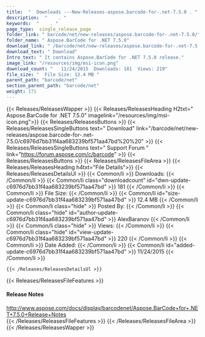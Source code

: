 ```yaml
---
title:  "  Downloads ---New-Releases-aspose.barcode-for-.net-7.5.0 . " 
description:  "    . " 
keywords:  "    . " 
page_type:  single_release_page
folder_link: " barcode/net/new-releases/aspose.barcode-for-.net-7.5.0/"
folder_name: " Aspose.BarCode for .NET 7.5.0"
download_link: " /barcode/net/new-releases/aspose.barcode-for-.net-7.5.0/c6976d7bb31f4aa683239bf571aa47bd"
download_text: " Download"
Intro_text: " It contains Aspose.BarCode for .NET 7.5.0 release."
image_link: "/resources/img/msi-icon.png"
download_count: "   11/24/2015  Downloads: 181  Views: 219"
file_size: "  File Size: 12.4 MB "
parent_path: "barcode/net"
section_parent_path: "barcode/net"
weight: 171 
---
```


{{< Releases/ReleasesWapper >}}
  {{< Releases/ReleasesHeading H2txt=" Aspose.BarCode for .NET 7.5.0" imagelink="/resources/img/msi-icon.png">}}
  {{< Releases/ReleasesButtons >}}
    {{< Releases/ReleasesSingleButtons text=" Download" link="/barcode/net/new-releases/aspose.barcode-for-.net-7.5.0/c6976d7bb31f4aa683239bf571aa47bd%20%20" >}}
    {{< Releases/ReleasesSingleButtons text=" Support Forum " link="https://forum.aspose.com/c/barcode" >}}
  {{< Releases/ReleasesButtons >}}
  {{< Releases/ReleasesFileArea >}}
    {{< Releases/ReleasesHeading h4txt="File Details">}}
    {{< Releases/ReleasesDetailsUl >}}
            {{< Common/li  >}} Downloads: {{< /Common/li >}} 
      {{< Common/li class="downloadcount" id="dwn-update-c6976d7bb31f4aa683239bf571aa47bd" >}} 181 {{< /Common/li >}} 
      {{< Common/li  >}} File Size: {{< /Common/li >}} 
      {{< Common/li id="size-update-c6976d7bb31f4aa683239bf571aa47bd" >}} 12.4 MB {{< /Common/li >}} 
      {{< Common/li  class="hide" >}} Posted By: {{< /Common/li >}} 
      {{< Common/li class="hide" id="author-update-c6976d7bb31f4aa683239bf571aa47bd" >}} AlexBaranov {{< /Common/li >}} 
      {{< Common/li class="hide"  >}} Views: {{< /Common/li >}} 
      {{< Common/li class="hide" id="view-update-c6976d7bb31f4aa683239bf571aa47bd" >}} 220 {{< /Common/li >}} 
      {{< Common/li  >}} Date Added: {{< /Common/li >}} 
      {{< Common/li id="added-update-c6976d7bb31f4aa683239bf571aa47bd" >}} 11/24/2015 {{< /Common/li >}} 

    {{< /Releases/ReleasesDetailsUl >}}

  {{< Releases/ReleasesFileFeatures >}}
      <h4>Release Notes</h4><div><a href="http://www.aspose.com/docs/display/barcodenet/Aspose.BarCode+for+.NET+7.5.0+Release+Notes">http://www.aspose.com/docs/display/barcodenet/Aspose.BarCode+for+.NET+7.5.0+Release+Notes</a></div>
  {{< /Releases/ReleasesFileFeatures >}}
 {{< /Releases/ReleasesFileArea >}}
{{< /Releases/ReleasesWapper >}}


